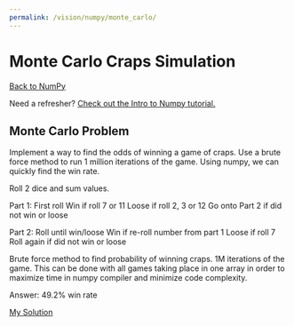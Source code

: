 ```yaml
---
permalink: /vision/numpy/monte_carlo/
---
```


# Monte Carlo Craps Simulation

[Back to NumPy](/docs/vision/numpy/)

Need a refresher? [Check out the Intro to Numpy tutorial.](/docs/vision/numpy/intro/)

## Monte Carlo Problem

Implement a way to find the odds of winning a game of craps. Use a brute force method to run 1 million iterations of the game. Using numpy, we can quickly find the win rate.

Roll 2 dice and sum values.

Part 1: First roll Win if roll 7 or 11 Loose if roll 2, 3 or 12 Go onto Part 2 if did not win or loose

Part 2: Roll until win/loose Win if re-roll number from part 1 Loose if roll 7 Roll again if did not win or loose

Brute force method to find probability of winning craps. 1M iterations of the game. This can be done with all games taking place in one array in order to maximize time in numpy compiler and minimize code complexity.

Answer: 49.2% win rate

[My Solution](https://github.com/fallscameron01/Monte_Carlo_Simulation/blob/master/craps.py)

